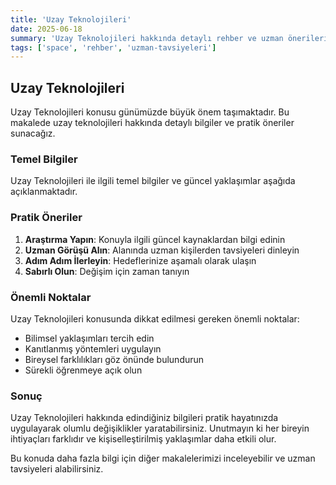 ```yaml
---
title: 'Uzay Teknolojileri'
date: 2025-06-18
summary: 'Uzay Teknolojileri hakkında detaylı rehber ve uzman önerileri.'
tags: ['space', 'rehber', 'uzman-tavsiyeleri']
---
```


## Uzay Teknolojileri

Uzay Teknolojileri konusu günümüzde büyük önem taşımaktadır. Bu makalede uzay teknolojileri hakkında detaylı bilgiler ve pratik öneriler sunacağız.

### Temel Bilgiler

Uzay Teknolojileri ile ilgili temel bilgiler ve güncel yaklaşımlar aşağıda açıklanmaktadır.

### Pratik Öneriler

1. **Araştırma Yapın**: Konuyla ilgili güncel kaynaklardan bilgi edinin
2. **Uzman Görüşü Alın**: Alanında uzman kişilerden tavsiyeleri dinleyin
3. **Adım Adım İlerleyin**: Hedeflerinize aşamalı olarak ulaşın
4. **Sabırlı Olun**: Değişim için zaman tanıyın

### Önemli Noktalar

Uzay Teknolojileri konusunda dikkat edilmesi gereken önemli noktalar:

- Bilimsel yaklaşımları tercih edin
- Kanıtlanmış yöntemleri uygulayın
- Bireysel farklılıkları göz önünde bulundurun
- Sürekli öğrenmeye açık olun

### Sonuç

Uzay Teknolojileri hakkında edindiğiniz bilgileri pratik hayatınızda uygulayarak olumlu değişiklikler yaratabilirsiniz. Unutmayın ki her bireyin ihtiyaçları farklıdır ve kişiselleştirilmiş yaklaşımlar daha etkili olur.

Bu konuda daha fazla bilgi için diğer makalelerimizi inceleyebilir ve uzman tavsiyeleri alabilirsiniz.